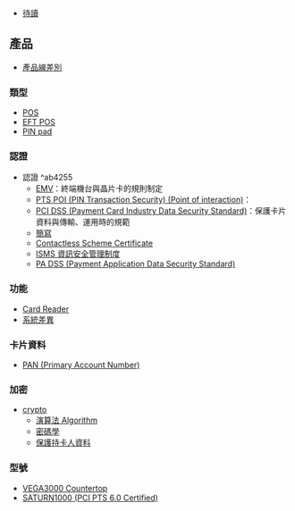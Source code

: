- [待讀](每日進度/待讀.md)



## 產品
- [產品線差別](產品/產品線差別.md)

### 類型
- [POS](認證/POS.md)
- [EFT POS](認證/EFT%20POS.md)
- [PIN pad](認證/PIN%20pad.md)

### 認證
- 認證 ^ab4255
	- [EMV](認證/EMV.md)：終端機台與晶片卡的規則制定
	- [PTS POI (PIN Transaction Security) (Point of interaction)](認證/PTS%20POI%20(PIN%20Transaction%20Security)%20(Point%20of%20interaction).md)：
	- [PCI DSS (Payment Card Industry Data Security Standard)](認證/PCI%20DSS%20(Payment%20Card%20Industry%20Data%20Security%20Standard).md)：保護卡片資料與傳輸、運用時的規範
	- [簡寫](認證/簡寫.md)
	- [Contactless Scheme Certificate](認證/Contactless%20Scheme%20Certificate.md)
	- [ISMS 資訊安全管理制度](認證/ISMS%20資訊安全管理制度.md)
	- [PA DSS (Payment Application Data Security Standard)](認證/PA%20DSS%20(Payment%20Application%20Data%20Security%20Standard).md)

### 功能
- [Card Reader](認證/Card%20Reader.md)
- [系統差異](產品/系統差異.md)

### 卡片資料
- [PAN (Primary Account Number)](產品/PAN%20(Primary%20Account%20Number).md)

### 加密
- [crypto](演算法/crypto.md)
	- [演算法 Algorithm](演算法/演算法%20Algorithm.md)
	- [密碼學](演算法/密碼學.md)
	- [保護持卡人資料](認證/保護持卡人資料.md)


### 型號
- [VEGA3000 Countertop](產品/VEGA3000%20Countertop.md)
- [SATURN1000 (PCI PTS 6.0 Certified)](產品/SATURN1000%20(PCI%20PTS%206.0%20Certified).md)




